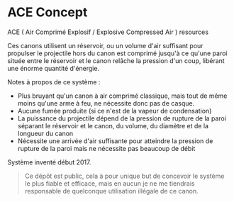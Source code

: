 # ACE Concept
ACE ( Air Comprimé Explosif / Explosive Compressed Air ) resources

Ces canons utilisent un réservoir, ou un volume d'air suffisant pour propulser le projectile hors du canon est comprimé jusqu'à ce qu'une paroi située entre le réservoir et le canon relâche la pression d'un coup, libérant une énorme quantité d'énergie.

Notes à propos de ce système :
- Plus bruyant qu'un canon à air comprimé classique, mais tout de même moins qu'une arme à feu, ne nécessite donc pas de casque.
- Aucune fumée produite (si ce n'est de la vapeur de condensation)
- La puissance du projectile dépend de la pression de rupture de la paroi séparant le réservoir et le canon, du volume, du diamètre et de la longueur du canon
- Nécessite une arrivée d'air suffisante pour atteindre la pression de rupture de la paroi mais ne nécessite pas beaucoup de débit

Système inventé début 2017.

> Ce dépôt est public, cela à pour unique but de concevoir le système le plus fiable et efficace, mais en aucun je ne me tiendrais responsable de quelconque utilisation illégale de ce canon.
